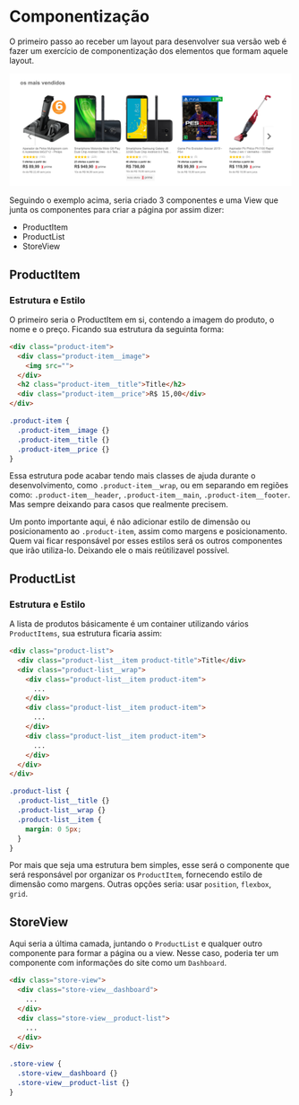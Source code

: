 # Componentização

O primeiro passo ao receber um layout para desenvolver sua versão web é fazer um exercício de componentização dos elementos que formam aquele layout.

![](./layout.png)

Seguindo o exemplo acima, seria criado 3 componentes e uma View que junta os componentes para criar a página por assim dizer:

- ProductItem
- ProductList
- StoreView

## ProductItem

### Estrutura e Estilo

O primeiro seria o ProductItem em si, contendo a imagem do produto, o nome e o preço. Ficando sua estrutura da seguinta forma:

```html
<div class="product-item">
  <div class="product-item__image">
    <img src="">
  </div>
  <h2 class="product-item__title">Title</h2>
  <div class="product-item__price">R$ 15,00</div>
</div>
```

```scss
.product-item {
  .product-item__image {}
  .product-item__title {}
  .product-item__price {}
}
```

Essa estrutura pode acabar tendo mais classes de ajuda durante o desenvolvimento, como `.product-item__wrap`, ou em separando em regiões como: `.product-item__header`, `.product-item__main`, `.product-item__footer`. Mas sempre deixando para casos que realmente precisem.

Um ponto importante aqui, é não adicionar estilo de dimensão ou posicionamento ao  `.product-item`, assim como margens e posicionamento. Quem vai ficar responsável por esses estilos será os outros componentes que irão utiliza-lo. Deixando ele o mais reútilizavel possível.

## ProductList

### Estrutura e Estilo

A lista de produtos básicamente é um container utilizando vários `ProductItems`, sua estrutura ficaria assim:

```html
<div class="product-list">
  <div class="product-list__item product-title">Title</div>
  <div class="product-list__wrap">
    <div class="product-list__item product-item">
      ...
    </div>
    <div class="product-list__item product-item">
      ...
    </div>
    <div class="product-list__item product-item">
      ...
    </div>
  </div>
</div>
```

```scss
.product-list {
  .product-list__title {}
  .product-list__wrap {}
  .product-list__item {
    margin: 0 5px;
  }
}
```

Por mais que seja uma estrutura bem simples, esse será o componente que será responsável por organizar os `ProductItem`, fornecendo estilo de dimensão como margens. Outras opções seria: usar `position`, `flexbox`, `grid`.


## StoreView

Aqui seria a última camada, juntando o `ProductList` e qualquer outro componente para formar a página ou a view. Nesse caso, poderia ter um componente com informações do site como um `Dashboard`.

```html
<div class="store-view">
  <div class="store-view__dashboard">
    ...
  </div>
  <div class="store-view__product-list">
    ...
  </div>
</div>
```

```scss
.store-view {
  .store-view__dashboard {}
  .store-view__product-list {}
}
```